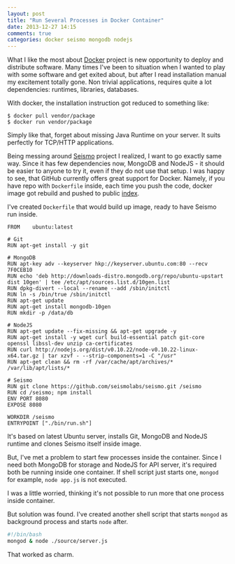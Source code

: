 ```yaml
---
layout: post
title: "Run Several Processes in Docker Container"
date: 2013-12-27 14:15
comments: true
categories: docker seismo mongodb nodejs
---
```


What I like the most about [Docker]() project is new opportunity to deploy and distribute software. Many times I've been to situation when I wanted to play with some software and get exited about, but after I read installation manual my excitement totally gone. Non trivial applications, requires quite a lot dependencies: runtimes, libraries, databases.

With docker, the installation instruction got reduced to something like:

```
$ docker pull vendor/package
$ docker run vendor/package
```

Simply like that, forget about missing Java Runtime on your server. It suits perfectly for TCP/HTTP applications.

<!-- More -->

Being messing around [Seismo](https://github.com/seismolabs/seismo) project I realized, I want to go exactly same way. Since it has few dependencies now, MongoDB and NodeJS - it should be easier to anyone to try it, even if they do not use that setup. I was happy to see, that GitHub currently offers great support for Docker. Namely, if you have repo with `Dockerfile` inside, each time you push the code, docker image got rebuild and pushed to public [index](https://index.docker.io/).

I've created `Dockerfile` that would build up image, ready to have Seismo run inside.

```plain
FROM    ubuntu:latest

# Git
RUN apt-get install -y git

# MongoDB
RUN apt-key adv --keyserver hkp://keyserver.ubuntu.com:80 --recv 7F0CEB10
RUN echo 'deb http://downloads-distro.mongodb.org/repo/ubuntu-upstart dist 10gen' | tee /etc/apt/sources.list.d/10gen.list
RUN dpkg-divert --local --rename --add /sbin/initctl
RUN ln -s /bin/true /sbin/initctl
RUN apt-get update
RUN apt-get install mongodb-10gen
RUN mkdir -p /data/db

# NodeJS
RUN apt-get update --fix-missing && apt-get upgrade -y
RUN apt-get install -y wget curl build-essential patch git-core openssl libssl-dev unzip ca-certificates
RUN curl http://nodejs.org/dist/v0.10.22/node-v0.10.22-linux-x64.tar.gz | tar xzvf - --strip-components=1 -C "/usr"
RUN apt-get clean && rm -rf /var/cache/apt/archives/* /var/lib/apt/lists/*

# Seismo
RUN git clone https://github.com/seismolabs/seismo.git /seismo
RUN cd /seismo; npm install
ENV PORT 8080
EXPOSE 8080

WORKDIR /seismo
ENTRYPOINT ["./bin/run.sh"]
```

It's based on latest Ubuntu server, installs Git, MongoDB and NodeJS runtime and clones Seismo itself inside image.

But, I've met a problem to start few processes inside the container. Since I need both MongoDB for storage and NodeJS for API server, it's required both be running inside one container. If shell script just starts one, `mongod` for example, `node app.js` is not executed.

I was a little worried, thinking it's not possible to run more that one process inside container.

But solution was found. I've created another shell script that starts `mongod` as background process and starts `node` after.

```bash
#!/bin/bash
mongod & node ./source/server.js
```

That worked as charm.